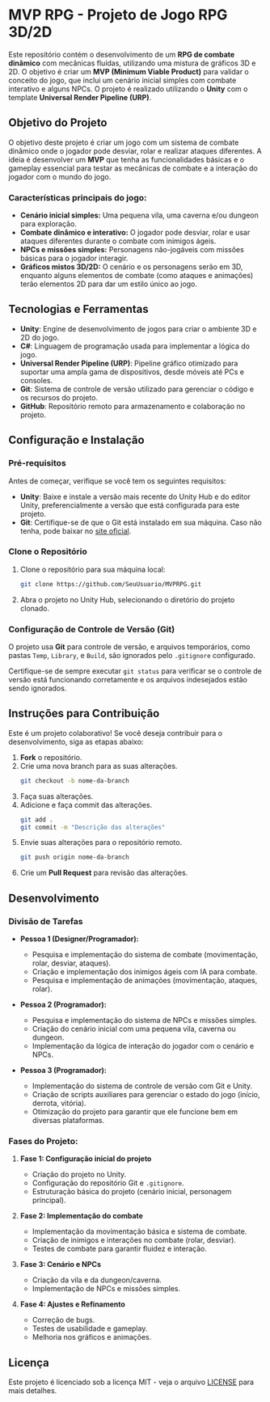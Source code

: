 # **MVP RPG - Projeto de Jogo RPG 3D/2D**

Este repositório contém o desenvolvimento de um **RPG de combate dinâmico** com mecânicas fluídas, utilizando uma mistura de gráficos 3D e 2D. O objetivo é criar um **MVP (Minimum Viable Product)** para validar o conceito do jogo, que inclui um cenário inicial simples com combate interativo e alguns NPCs. O projeto é realizado utilizando o **Unity** com o template **Universal Render Pipeline (URP)**.

## **Objetivo do Projeto**

O objetivo deste projeto é criar um jogo com um sistema de combate dinâmico onde o jogador pode desviar, rolar e realizar ataques diferentes. A ideia é desenvolver um **MVP** que tenha as funcionalidades básicas e o gameplay essencial para testar as mecânicas de combate e a interação do jogador com o mundo do jogo.

### **Características principais do jogo:**
- **Cenário inicial simples:** Uma pequena vila, uma caverna e/ou dungeon para exploração.
- **Combate dinâmico e interativo:** O jogador pode desviar, rolar e usar ataques diferentes durante o combate com inimigos ágeis.
- **NPCs e missões simples:** Personagens não-jogáveis com missões básicas para o jogador interagir.
- **Gráficos mistos 3D/2D:** O cenário e os personagens serão em 3D, enquanto alguns elementos de combate (como ataques e animações) terão elementos 2D para dar um estilo único ao jogo.


## **Tecnologias e Ferramentas**

- **Unity**: Engine de desenvolvimento de jogos para criar o ambiente 3D e 2D do jogo.
- **C#**: Linguagem de programação usada para implementar a lógica do jogo.
- **Universal Render Pipeline (URP)**: Pipeline gráfico otimizado para suportar uma ampla gama de dispositivos, desde móveis até PCs e consoles.
- **Git**: Sistema de controle de versão utilizado para gerenciar o código e os recursos do projeto.
- **GitHub**: Repositório remoto para armazenamento e colaboração no projeto.

## **Configuração e Instalação**

### **Pré-requisitos**

Antes de começar, verifique se você tem os seguintes requisitos:

- **Unity**: Baixe e instale a versão mais recente do Unity Hub e do editor Unity, preferencialmente a versão que está configurada para este projeto.
- **Git**: Certifique-se de que o Git está instalado em sua máquina. Caso não tenha, pode baixar no [site oficial](https://git-scm.com/).

### **Clone o Repositório**

1. Clone o repositório para sua máquina local:
    ```bash
    git clone https://github.com/SeuUsuario/MVPRPG.git
    ```

2. Abra o projeto no Unity Hub, selecionando o diretório do projeto clonado.

### **Configuração de Controle de Versão (Git)**

O projeto usa **Git** para controle de versão, e arquivos temporários, como pastas `Temp`, `Library`, e `Build`, são ignorados pelo `.gitignore` configurado.

Certifique-se de sempre executar `git status` para verificar se o controle de versão está funcionando corretamente e os arquivos indesejados estão sendo ignorados.

## **Instruções para Contribuição**

Este é um projeto colaborativo! Se você deseja contribuir para o desenvolvimento, siga as etapas abaixo:

1. **Fork** o repositório.
2. Crie uma nova branch para as suas alterações.
    ```bash
    git checkout -b nome-da-branch
    ```
3. Faça suas alterações.
4. Adicione e faça commit das alterações.
    ```bash
    git add .
    git commit -m "Descrição das alterações"
    ```
5. Envie suas alterações para o repositório remoto.
    ```bash
    git push origin nome-da-branch
    ```
6. Crie um **Pull Request** para revisão das alterações.

## **Desenvolvimento**

### **Divisão de Tarefas**

- **Pessoa 1 (Designer/Programador):**
  - Pesquisa e implementação do sistema de combate (movimentação, rolar, desviar, ataques).
  - Criação e implementação dos inimigos ágeis com IA para combate.
  - Pesquisa e implementação de animações (movimentação, ataques, rolar).
  
- **Pessoa 2 (Programador):**
  - Pesquisa e implementação do sistema de NPCs e missões simples.
  - Criação do cenário inicial com uma pequena vila, caverna ou dungeon.
  - Implementação da lógica de interação do jogador com o cenário e NPCs.
  
- **Pessoa 3 (Programador):**
  - Implementação do sistema de controle de versão com Git e Unity.
  - Criação de scripts auxiliares para gerenciar o estado do jogo (início, derrota, vitória).
  - Otimização do projeto para garantir que ele funcione bem em diversas plataformas.

### **Fases do Projeto:**

1. **Fase 1: Configuração inicial do projeto**
   - Criação do projeto no Unity.
   - Configuração do repositório Git e `.gitignore`.
   - Estruturação básica do projeto (cenário inicial, personagem principal).
  
2. **Fase 2: Implementação do combate**
   - Implementação da movimentação básica e sistema de combate.
   - Criação de inimigos e interações no combate (rolar, desviar).
   - Testes de combate para garantir fluidez e interação.

3. **Fase 3: Cenário e NPCs**
   - Criação da vila e da dungeon/caverna.
   - Implementação de NPCs e missões simples.

4. **Fase 4: Ajustes e Refinamento**
   - Correção de bugs.
   - Testes de usabilidade e gameplay.
   - Melhoria nos gráficos e animações.
  
## **Licença**

Este projeto é licenciado sob a licença MIT - veja o arquivo [LICENSE](LICENSE) para mais detalhes.
